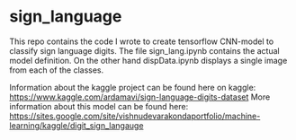 # sign_language

This repo contains the code I wrote to create tensorflow CNN-model to classify sign language digits. The file sign_lang.ipynb contains
the actual model definition. On the other hand dispData.ipynb displays a single image from each of the classes.

Information about the kaggle project can be found here on kaggle: https://www.kaggle.com/ardamavi/sign-language-digits-dataset
More information about this model can be found here: https://sites.google.com/site/vishnudevarakondaportfolio/machine-learning/kaggle/digit_sign_langauge
